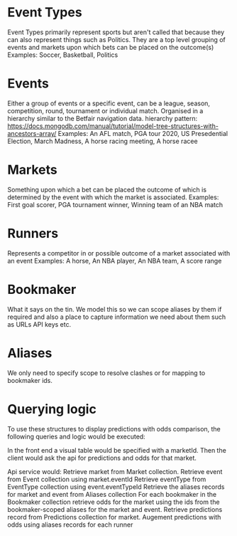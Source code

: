 # Event Types
Event Types primarily represent sports but aren't called that because they can also represent things such as Politics.
They are a top level grouping of events and markets upon which bets can be placed on the outcome(s)
Examples: Soccer, Basketball, Politics

# Events
Either a group of events or a specific event, can be a league, season, competition, round, tournament or individual match.
Organised in a hierarchy similar to the Betfair navigation data.
hierarchy pattern: https://docs.mongodb.com/manual/tutorial/model-tree-structures-with-ancestors-array/
Examples: An AFL match, PGA tour 2020, US Presedential Election, March Madness, A horse racing meeting, A horse racee

# Markets
Something upon which a bet can be placed the outcome of which is determined by the event with which the market is associated.
Examples: First goal scorer, PGA tournament winner, Winning team of an NBA match

# Runners
Represents a competitor in or possible outcome of a market associated with an event
Examples: A horse, An NBA player, An NBA team, A score range

# Bookmaker
What it says on the tin. We model this so we can scope aliases by them if required and also a place to capture
information we need about them such as URLs API keys etc.

# Aliases

We only need to specify scope to resolve clashes or for mapping to bookmaker ids.

# Querying logic

To use these structures to display predictions with odds comparison, the following queries and logic would be executed:

In the front end a visual table would be specified with a marketId.
Then the client would ask the api for predictions and odds for that market.

Api service would:
Retrieve market from Market collection.
Retrieve event from Event collection using market.eventId
Retrieve eventType from EventType collection using event.eventTypeId
Retrieve the aliases records for market and event from Aliases collection
For each bookmaker in the Bookmaker collection retrieve odds for the market using the ids from the bookmaker-scoped aliases for the market and event.
Retrieve predictions record from Predictions collection for market.
Augement predictions with odds using aliases records for each runner